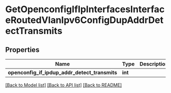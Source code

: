# GetOpenconfigIfIpInterfacesInterfaceRoutedVlanIpv6ConfigDupAddrDetectTransmits

## Properties
Name | Type | Description | Notes
------------ | ------------- | ------------- | -------------
**openconfig_if_ipdup_addr_detect_transmits** | **int** |  | [optional] 

[[Back to Model list]](../README.md#documentation-for-models) [[Back to API list]](../README.md#documentation-for-api-endpoints) [[Back to README]](../README.md)



